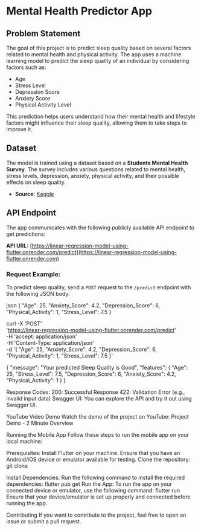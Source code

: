 # Mental Health Predictor App

## Problem Statement
The goal of this project is to predict sleep quality based on several factors related to mental health and physical activity. The app uses a machine learning model to predict the sleep quality of an individual by considering factors such as:

- Age
- Stress Level
- Depression Score
- Anxiety Score
- Physical Activity Level

This prediction helps users understand how their mental health and lifestyle factors might influence their sleep quality, allowing them to take steps to improve it.

## Dataset

The model is trained using a dataset based on a **Students Mental Health Survey**. The survey includes various questions related to mental health, stress levels, depression, anxiety, physical activity, and their possible effects on sleep quality.

- **Source**: [Kaggle](https://www.kaggle.com)

## API Endpoint

The app communicates with the following publicly available API endpoint to get predictions:

**API URL:** [https://linear-regression-model-using-flutter.onrender.com/predict](https://linear-regression-model-using-flutter.onrender.com)

### Request Example:

To predict sleep quality, send a `POST` request to the `/predict` endpoint with the following JSON body:

json
{
  "Age": 25,
  "Anxiety_Score": 4.2,
  "Depression_Score": 6,
  "Physical_Activity": 1,
  "Stress_Level": 7.5
}

curl -X 'POST' \
  'https://linear-regression-model-using-flutter.onrender.com/predict' \
  -H 'accept: application/json' \
  -H 'Content-Type: application/json' \
  -d '{
  "Age": 25,
  "Anxiety_Score": 4.2,
  "Depression_Score": 6,
  "Physical_Activity": 1,
  "Stress_Level": 7.5
}'

{
  "message": "Your predicted Sleep Quality is Good",
  "features": {
    "Age": 25,
    "Stress_Level": 7.5,
    "Depression_Score": 6,
    "Anxiety_Score": 4.2,
    "Physical_Activity": 1
  }
}

Response Codes:
200: Successful Response
422: Validation Error (e.g., invalid input data)
Swagger UI:
You can explore the API and try it out using Swagger UI.

YouTube Video Demo
Watch the demo of the project on YouTube: Project Demo - 2 Minute Overview

Running the Mobile App
Follow these steps to run the mobile app on your local machine:

Prerequisites:
Install Flutter on your machine.
Ensure that you have an Android/iOS device or emulator available for testing.
Clone the repository: 
git clone

Install Dependencies:
Run the following command to install the required dependencies:
flutter pub get
Run the App:
To run the app on your connected device or emulator, use the following command:
flutter run
Ensure that your device/emulator is set up properly and connected before running the app.

Contributing
If you want to contribute to the project, feel free to open an issue or submit a pull request.
